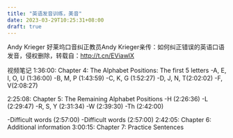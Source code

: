 ```yaml
---
title: "英语发音训练，美音"
date: 2023-03-29T10:25:31+08:00
draft: true
---
```


Andy Krieger
好莱坞口音纠正教员Andy Krieger亲传：如何纠正错误的英语口语发音，侵权删除，转载自：http://t.cn/EViawlX

视频笔记
1:36:00: Chapter 4: The Alphabet Positions: The first 5 letters
-A, E, I, O, U (1:36:00)
-B, M, P (1:43:59)
-C, K, G (1:52:27)
-D, J, N, T(2:02:02)
-F, V(2:08:27)

2:25:08: Chapter 5: The Remaining Alphabet Positions
-H (2:26:36)
-L (2:29:47)
-R, S, Y (2:31:34)
-W (2:39:30)
-Th (2:42:00)

-Difficult words (2:57:00)
-Difficult words (2:57:00)
2:42:05: Chapter 6: Additional information
3:00:15: Chapter 7: Practice Sentences